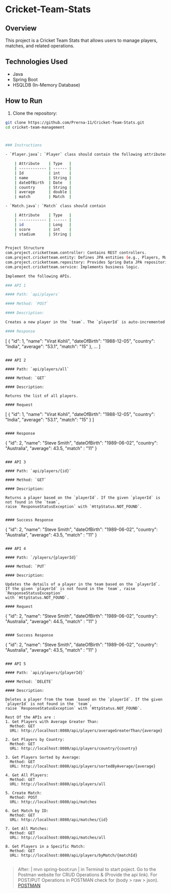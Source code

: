# Cricket-Team-Stats

## Overview

This project is a Cricket Team Stats that allows users to manage players, matches, and related operations.

## Technologies Used

- Java
- Spring Boot
- HSQLDB (In-Memory Database)

## How to Run

1. Clone the repository:

```bash
git clone https://github.com/Prerna-11/Cricket-Team-Stats.git
cd cricket-team-management



### Instructions

- `Player.java`: `Player` class should contain the following attributes.

    | Attribute    | Type   |
    | ------------ | ------ |
    | Id           | int    |
    | name         | String |
    | dateOfBirth  | Date   |
    | country      | String |
    | average      | double |
    | match        | Match  |

- `Match.java`: `Match` class should contain 

    | Attribute    | Type   |
    | ------------ | ------ |
    | id           | Long   |
    | score        | int    |
    | stadium      | String |
   

Project Structure
com.project.cricketteam.controller: Contains REST controllers.
com.project.cricketteam.entity: Defines JPA entities (e.g., Players, Match).
com.project.cricketteam.repository: Provides Spring Data JPA repositories.
com.project.cricketteam.service: Implements business logic.

Implement the following APIs.

### API 1

#### Path: `api/players`

#### Method: `POST`

#### Description:

Creates a new player in the `team`. The `playerId` is auto-incremented.

#### Response

```
[
    {
        "id": 1,
        "name": "Virat Kohli",
        "dateOfBirth": "1988-12-05",
        "country": "India",
        "average": "53.1",
        "match": "15"
    },
   ...
]
```

### API 2

#### Path: `api/players/all`

#### Method: `GET`

#### Description:

Returns the list of all players.

#### Request

```
[
  {
    "id": 1,
    "name": "Virat Kohli",
    "dateOfBirth": "1988-12-05",
    "country": "India",
    "average": "53.1",
    "match": "15"
  }
]
```

#### Response

```
{
    "id": 2,
    "name": "Steve Smith",
    "dateOfBirth": "1989-06-02",
    "country": "Australia",
    "average": 43.5,
    "match" : "11"
}
```

### API 3

#### Path: `api/players/{id}`

#### Method: `GET`

#### Description:

Returns a player based on the `playerId`. If the given `playerId` is not found in the `team`, 
raise `ResponseStatusException` with `HttpStatus.NOT_FOUND`.


#### Success Response

```
{
    "id": 2,
    "name": "Steve Smith",
    "dateOfBirth": "1989-06-02",
    "country": "Australia",
    "average": 43.5,
    "match" : "11"
}
```

### API 4

#### Path: `/players/{playerId}`

#### Method: `PUT`

#### Description:

Updates the details of a player in the team based on the `playerId`. 
If the given `playerId` is not found in the `team`, raise `ResponseStatusException` 
with `HttpStatus.NOT_FOUND`.

#### Request

```
{
    "id": 2,
    "name": "Steve Smith",
    "dateOfBirth": "1989-06-02",
    "country": "Australia",
    "average": 44.5,
    "match" : "11"
}
```

#### Success Response

```
{
    "id": 2,
    "name": "Steve Smith",
    "dateOfBirth": "1989-06-02",
    "country": "Australia",
    "average": 43.5,
    "match" : "11"
}
```

### API 5

#### Path: `api/players/{playerId}`

#### Method: `DELETE`

#### Description:

Deletes a player from the team  based on the `playerId`. If the given `playerId` is not found in the `team`,
raise `ResponseStatusException` with `HttpStatus.NOT_FOUND`.

Rest Of the APIs are :
1. Get Players with Average Greater Than:
  Method: GET
  URL: http://localhost:8080/api/players/averageGreaterThan/{average}

2. Get Players by Country:
  Method: GET
  URL: http://localhost:8080/api/players/country/{country}

3. Get Players Sorted by Average:
  Method: GET
  URL: http://localhost:8080/api/players/sortedByAverage/{average}

4. Get All Players:
  Method: GET
  URL: http://localhost:8080/api/players/all

5. Create Match:
  Method: POST
  URL: http://localhost:8080/api/matches

6. Get Match by ID:
  Method: GET
  URL: http://localhost:8080/api/matches/{id}

7. Get All Matches:
  Method: GET
  URL: http://localhost:8080/api/matches/all

8. Get Players in a Specific Match:
  Method: GET
  URL: http://localhost:8080/api/players/byMatch/{matchId}


```
> After: | mvn spring-boot:run | in Terminal to start poject.
> Go to the Postman website for CRUD Operations & (Provide the api link). 
> For POST/PUT Operations in POSTMAN check for (body > raw > json).
> <a href="https://www.postman.com/"> POSTMAN </a>
```
 
